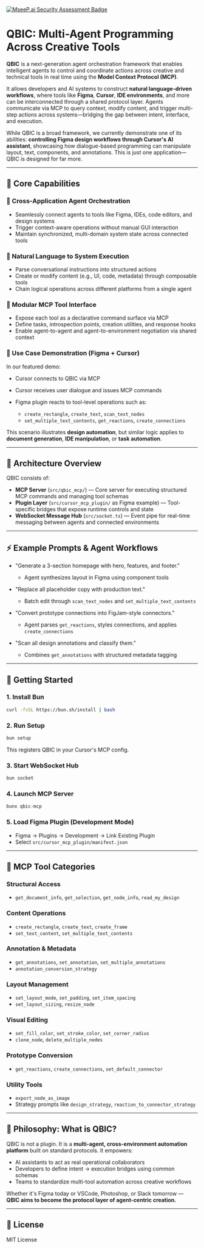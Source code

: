 [![MseeP.ai Security Assessment Badge](https://mseep.net/pr/qbicmcp-qbic-badge.png)](https://mseep.ai/app/qbicmcp-qbic)

# QBIC: Multi-Agent Programming Across Creative Tools

**QBIC** is a next-generation agent orchestration framework that enables intelligent agents to control and coordinate actions across creative and technical tools in real time using the **Model Context Protocol (MCP)**.

It allows developers and AI systems to construct **natural language-driven workflows**, where tools like **Figma**, **Cursor**, **IDE environments**, and more can be interconnected through a shared protocol layer. Agents communicate via MCP to query context, modify content, and trigger multi-step actions across systems—bridging the gap between intent, interface, and execution.

While QBIC is a broad framework, we currently demonstrate one of its abilities: **controlling Figma design workflows through Cursor's AI assistant**, showcasing how dialogue-based programming can manipulate layout, text, components, and annotations. This is just one application—QBIC is designed for far more.

---

## 🧠 Core Capabilities

### 🔄 Cross-Application Agent Orchestration

* Seamlessly connect agents to tools like Figma, IDEs, code editors, and design systems
* Trigger context-aware operations without manual GUI interaction
* Maintain synchronized, multi-domain system state across connected tools

### 💬 Natural Language to System Execution

* Parse conversational instructions into structured actions
* Create or modify content (e.g., UI, code, metadata) through composable tools
* Chain logical operations across different platforms from a single agent

### 🧩 Modular MCP Tool Interface

* Expose each tool as a declarative command surface via MCP
* Define tasks, introspection points, creation utilities, and response hooks
* Enable agent-to-agent and agent-to-environment negotiation via shared context

### 🧪 Use Case Demonstration (Figma + Cursor)

In our featured demo:

* Cursor connects to QBIC via MCP
* Cursor receives user dialogue and issues MCP commands
* Figma plugin reacts to tool-level operations such as:

  * `create_rectangle`, `create_text`, `scan_text_nodes`
  * `set_multiple_text_contents`, `get_reactions`, `create_connections`

This scenario illustrates **design automation**, but similar logic applies to **document generation**, **IDE manipulation**, or **task automation**.

---

## 🧬 Architecture Overview

QBIC consists of:

* **MCP Server** (`src/qbic_mcp/`) — Core server for executing structured MCP commands and managing tool schemas
* **Plugin Layer** (`src/cursor_mcp_plugin/` as Figma example) — Tool-specific bridges that expose runtime controls and state
* **WebSocket Message Hub** (`src/socket.ts`) — Event pipe for real-time messaging between agents and connected environments

---

## ⚡ Example Prompts & Agent Workflows

* "Generate a 3-section homepage with hero, features, and footer."

  * Agent synthesizes layout in Figma using component tools

* "Replace all placeholder copy with production text."

  * Batch edit through `scan_text_nodes` and `set_multiple_text_contents`

* "Convert prototype connections into FigJam-style connectors."

  * Agent parses `get_reactions`, styles connections, and applies `create_connections`

* "Scan all design annotations and classify them."

  * Combines `get_annotations` with structured metadata tagging

---

## 🚀 Getting Started

### 1. Install Bun

```bash
curl -fsSL https://bun.sh/install | bash
```

### 2. Run Setup

```bash
bun setup
```

This registers QBIC in your Cursor's MCP config.

### 3. Start WebSocket Hub

```bash
bun socket
```

### 4. Launch MCP Server

```bash
bunx qbic-mcp
```

### 5. Load Figma Plugin (Development Mode)

* Figma → Plugins → Development → Link Existing Plugin
* Select `src/cursor_mcp_plugin/manifest.json`

---

## 🔧 MCP Tool Categories

### Structural Access

* `get_document_info`, `get_selection`, `get_node_info`, `read_my_design`

### Content Operations

* `create_rectangle`, `create_text`, `create_frame`
* `set_text_content`, `set_multiple_text_contents`

### Annotation & Metadata

* `get_annotations`, `set_annotation`, `set_multiple_annotations`
* `annotation_conversion_strategy`

### Layout Management

* `set_layout_mode`, `set_padding`, `set_item_spacing`
* `set_layout_sizing`, `resize_node`

### Visual Editing

* `set_fill_color`, `set_stroke_color`, `set_corner_radius`
* `clone_node`, `delete_multiple_nodes`

### Prototype Conversion

* `get_reactions`, `create_connections`, `set_default_connector`

### Utility Tools

* `export_node_as_image`
* Strategy prompts like `design_strategy`, `reaction_to_connector_strategy`

---

## 🧠 Philosophy: What is QBIC?

QBIC is not a plugin.
It is a **multi-agent, cross-environment automation platform** built on standard protocols. It empowers:

* AI assistants to act as real operational collaborators
* Developers to define intent → execution bridges using common schemas
* Teams to standardize multi-tool automation across creative workflows

Whether it's Figma today or VSCode, Photoshop, or Slack tomorrow —
**QBIC aims to become the protocol layer of agent-centric creation.**

---

## 📜 License

MIT License
